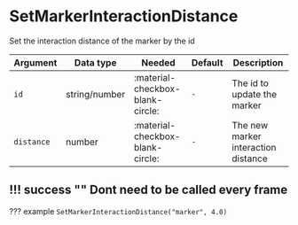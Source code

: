 # SetMarkerInteractionDistance
Set the interaction distance of the marker by the id

| Argument              | Data type                            | Needed                    | Default         | Description
| ----------------------| ------------------------------------ | ------------------------- |-----------------|-------------
| `id`                | string/number | :material-checkbox-blank-circle: | `-` | The id to update the marker
| `distance`                | number | :material-checkbox-blank-circle: | `-` | The new marker interaction distance
    
!!! success ""
    Dont need to be called every frame
---
??? example
    ```
    SetMarkerInteractionDistance("marker", 4.0)
    ```